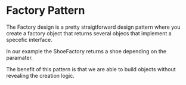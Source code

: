 # Factory Pattern

The Factory design is a pretty straigtforward design pattern where you create a factory object that returns several objecs that implement a specefic interface.

In our example the ShoeFactory returns a shoe depending on the paramater.

The benefit of this pattern is that we are able to build objects without revealing the creation logic.
